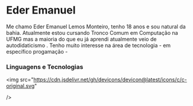 # Eder Emanuel 

Me chamo Eder Emanuel Lemos Monteiro, tenho 18 anos e sou natural da bahia.
Atualmente estou cursando Tronco Comum em Computação na UFMG mas a maioria
do que eu já aprendi atualmente veio de autodidaticismo . Tenho muito 
interesse na área de tecnologia - em específico progamação -

### Linguagens e Tecnologias


  <img 
    src="https://cdn.jsdelivr.net/gh/devicons/devicon@latest/icons/c/c-original.svg"
    
  />

  
